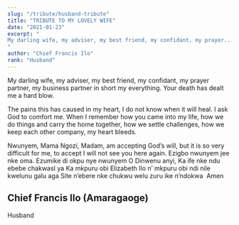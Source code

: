 ```yaml
---
slug: "/tribute/husband-tribute"
title: "TRIBUTE TO MY LOVELY WIFE"
date: "2021-01-23"
excerpt: "
My darling wife, my adviser, my best friend, my confidant, my prayer....
"
author: "Chief Francis Ilo"
rank: "Husband"
---
```

My darling wife, my adviser, my best friend, my confidant, my prayer partner, my business partner in short my everything. Your death has dealt me a hard blow.

The pains this has caused in my heart, I do not know when it will heal. I ask God to comfort me.
When I remember how you came into my life, how we do things and carry the home together, how we settle challenges, how we keep each other company, my heart bleeds.

Nwunyem, Mama Ngozi, Madam, am accepting God’s will, but it is so very difficult for me, to accept I will not see you here again.
Ezigbo nwunyem jee nke oma.
Ezumike di okpu nye nwunyem O Dinwenu anyi,
Ka ife nke ndu ebebe chakwasI ya
Ka mkpuru obi Elizabeth Ilo n’ mkpuru obi ndi nile kwelunu galu aga
Site n’ebere nke chukwu welu zuru ike n’ndokwa  Amen
 
## Chief Francis Ilo (Amaragaoge)
Husband